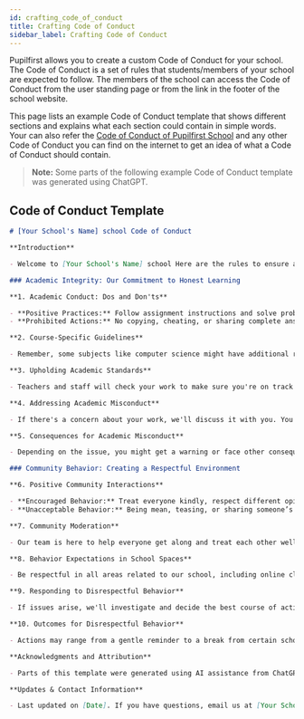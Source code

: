 ```yaml
---
id: crafting_code_of_conduct
title: Crafting Code of Conduct
sidebar_label: Crafting Code of Conduct
---
```


Pupilfirst allows you to create a custom Code of Conduct for your school. The Code of Conduct is a set of rules that students/members of your school are expected to follow. The members of the school can access the Code of Conduct from the user standing page or from the link in the footer of the school website.

This page lists an example Code of Conduct template that shows different sections and explains what each section could contain in simple words. Your can also refer the <a href="https://www.pupilfirst.school/agreements/code-of-conduct" target="_blank" rel="noopener noreferrer">Code of Conduct of Pupilfirst School</a> and any other Code of Conduct you can find on the internet to get an idea of what a Code of Conduct should contain.

> **Note:** Some parts of the following example Code of Conduct template was generated using ChatGPT.

## Code of Conduct Template

```markdown
# [Your School's Name] school Code of Conduct

**Introduction**

- Welcome to [Your School's Name] school Here are the rules to ensure a great learning experience for everyone.

### Academic Integrity: Our Commitment to Honest Learning

**1. Academic Conduct: Dos and Don'ts**

- **Positive Practices:** Follow assignment instructions and solve problems independently. Seek help when needed.
- **Prohibited Actions:** No copying, cheating, or sharing complete answers.

**2. Course-Specific Guidelines**

- Remember, some subjects like computer science might have additional rules, especially about using technology.

**3. Upholding Academic Standards**

- Teachers and staff will check your work to make sure you're on track and following these guidelines.

**4. Addressing Academic Misconduct**

- If there's a concern about your work, we'll discuss it with you. You'll have a chance to share your side.

**5. Consequences for Academic Misconduct**

- Depending on the issue, you might get a warning or face other consequences for not following the rules.

### Community Behavior: Creating a Respectful Environment

**6. Positive Community Interactions**

- **Encouraged Behavior:** Treat everyone kindly, respect different opinions, and apologize for mistakes.
- **Unacceptable Behavior:** Being mean, teasing, or sharing someone’s private info without consent is not allowed.

**7. Community Moderation**

- Our team is here to help everyone get along and treat each other well.

**8. Behavior Expectations in School Spaces**

- Be respectful in all areas related to our school, including online classrooms and forums.

**9. Responding to Disrespectful Behavior**

- If issues arise, we'll investigate and decide the best course of action.

**10. Outcomes for Disrespectful Behavior**

- Actions may range from a gentle reminder to a break from certain school activities, depending on the situation.

**Acknowledgments and Attribution**

- Parts of this template were generated using AI assistance from ChatGPT.

**Updates & Contact Information**

- Last updated on [Date]. If you have questions, email us at [Your School's Contact Email Address].
```
